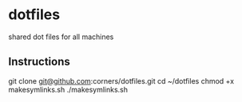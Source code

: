 dotfiles
========

shared dot files for all machines

Instructions
------------

git clone git@github.com:corners/dotfiles.git
cd ~/dotfiles
chmod +x makesymlinks.sh
./makesymlinks.sh
